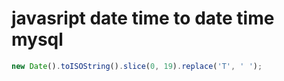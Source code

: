 # javasript date time to date time mysql

```javascript
new Date().toISOString().slice(0, 19).replace('T', ' ');
```
